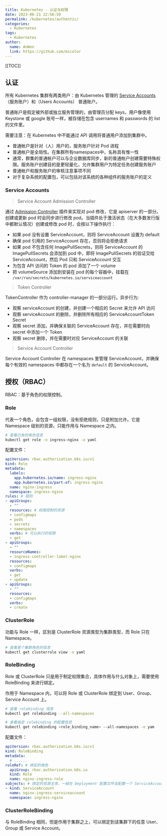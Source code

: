 ```yaml
---
title: Kubernetes - 认证与权限
date: 2023-06-21 22:56:59
permalink: /kubernetes/authentic/
categories: 
  - Kubernetes
tags: 
  - Kubernetes
author: 
  name: AnWen
  link: https://github.com/micolor
---
```


[[TOC]]

## 认证

所有 Kubernetes 集群有两类用户：由 Kubernetes 管理的 [Service Accounts](http://docs.kubernetes.org.cn/84.html) （服务账户）和（Users Accounts） 普通账户。

普通账户是假定被外部或独立服务管理的，由管理员分配 keys，用户像使用 Keystone 或 google 账号一样，被存储在包含 usernames 和 passwords 的 list 的文件里。

需要注意：在 Kubernetes 中不能通过 API 调用将普通用户添加到集群中。

- 普通帐户是针对（人）用户的，服务账户针对 Pod 进程
- 普通帐户是全局性。在集群所有namespaces中，名称具有惟一性
- 通常，群集的普通帐户可以与企业数据库同步，新的普通帐户创建需要特殊权限。服务账户创建目的是更轻量化，允许集群用户为特定任务创建服务账户
- 普通帐户和服务账户的审核注意事项不同
- 对于复杂系统的配置包，可以包括对该系统的各种组件的服务账户的定义 

### Service Accounts

> Service Account Admission Controller

通过 [Admission Controller](http://docs.kubernetes.org.cn/144.html) 插件来实现对 pod 修改，它是 apiserver 的一部分。创建或更新 pod 时会同步进行修改 pod。当插件处于激活状态（在大多数发行版中都默认情况）创建或修改 pod 时，会按以下操作执行：

- 如果 pod 没有设置 ServiceAccount，则将 ServiceAccount 设置为 default
- 确保 pod 引用的 ServiceAccount 存在，否则将会拒绝请求
- 如果 pod 不包含任何 ImagePullSecrets，则将 ServiceAccount 的 ImagePullSecrets 会添加到 pod 中，即将 ImagePullSecrets 的验证交给 ServiceAccount，然后 Pod 只和 ServiceAccount 交互
- 为包含 API 访问的 Token 的 pod 添加了一个 volume
- 把 volumeSource 添加到安装在 pod 的每个容器中，挂载在 `/var/run/secrets/kubernetes.io/serviceaccount`

> Token Controller

TokenController 作为 controller-manager 的一部分运行。异步行为:

- 观察 serviceAccount 的创建，并创建一个相应的 Secret 来允许 API 访问
- 观察 serviceAccount 的删除，并删除所有相应的 ServiceAccountToken Secret
- 观察 secret 添加，并确保关联的 ServiceAccount 存在，并在需要时向 secret 中添加一个 Token
- 观察 secret 删除，并在需要时对应 ServiceAccount 的关联

> Service Account Controller

Service Account Controller 在 namespaces 里管理 ServiceAccount，并确保每个有效的 namespaces 中都存在一个名为 `default` 的 ServiceAccount。

## 授权（RBAC）

RBAC：基于角色的权限控制。

### Role

代表一个角色，会包含一组权限，没有拒绝规则，只是附加允许。它是 Namespace 级别的资源，只能作用与 Namespace 之内。

```sh
# 查看已有的角色信息
kubectl get role -n ingress-nginx -o yaml
```

配置文件：

```yml
apiVersion: rbac.authorization.k8s.io/v1
kind: Role
metadata:
  labels:
    app.kubernetes.io/name: ingress-nginx
    app.kubernetes.io/part-of: ingress-nginx
  name: nginx-ingress
  namespace: ingress-nginx
rules: # 规则
- apiGroups:
  - ""
  resources: # 权限控制的资源
  - configmaps
  - pods
  - secrets
  - namespaces
  verbs: # 可以执行的权限
  - get
- apiGroups:
  - ""
  resourceNames:
  - ingress-controller-label-nginx
  resources:
  - configmaps
  verbs:
  - get
  - update
- apiGroups:
  - ""
  resources:
  - configmaps
  verbs:
  - create
```

### ClusterRole

功能与 Role 一样，区别是 ClusterRole 资源类型为集群类型，而 Role 只在 Namespace。

```sh
# 查看某个集群角色的信息
kubectl get clusterrole view -o yaml
```

### RoleBinding

Role 或 ClusterRole 只是用于制定权限集合，具体作用与什么对象上，需要使用 RoleBinding 来进行绑定。

作用于 Namespace 内，可以将 Role 或 ClusterRole 绑定到 User、Group、Service Account 上。

```sh
# 查看 rolebinding 信息
kubectl get rolebinding --all-namespaces

# 查看指定 rolebinding 的配置信息
kubectl get rolebinding <role_binding_name> --all-namespaces -o yam
```

配置文件：

```yml
apiVersion: rbac.authorization.k8s.io/v1
kind: RoleBinding
metadata:
  # ......
roleRef: # 绑定的角色
  apiGroup: rbac.authorization.k8s.io
  kind: Role
  name: nginx-ingress-role
subjects: # 绑定的资源主体，一般在 Deployment 配置文件会配置一个 ServiceAccount
- kind: ServiceAccount
  name: nginx-ingress-serviceaccount
  namespace: ingress-nginx
```

### ClusterRoleBinding

与 RoleBinding 相同，但是作用于集群之上，可以绑定到该集群下的任意 User、Group 或 Service Account。
